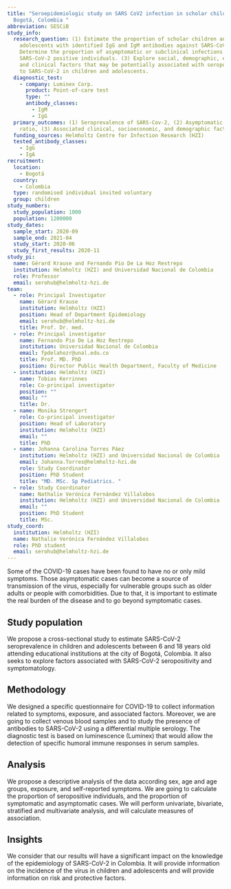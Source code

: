 ```yaml
---
title: "Seroepidemiologic study on SARS CoV2 infection in scholar children in
  Bogotá, Colombia "
abbreviation: SESCiB
study_info:
  research_question: (1) Estimate the proportion of scholar children and
    adolescents with identified IgG and IgM antibodies against SARS-CoV-2. (2)
    Determine the proportion of asymptomatic or subclinical infections in
    SARS-CoV-2 positive individuals. (3) Explore social, demographic, economic,
    and clinical factors that may be potentially associated with seropositivity
    to SARS-CoV-2 in children and adolescents.
  diagnostic_test:
    - company: Luminex Corp.
      product: Point-of-care test
      type: ""
      antibody_classes:
        - IgM
        - IgG
  primary_outcomes: (1) Seroprevalence of SARS-Cov-2, (2) Asymptomatic infection
    ratio, (3) Associated clinical, socioeconomic, and demographic factors.
  funding_sources: Helmholtz Centre for Infection Research (HZI)
  tested_antibody_classes:
    - IgG
    - IgA
recruitment:
  location:
    - Bogotá
  country:
    - Colombia
  type: randomised individual invited voluntary
  group: children
study_numbers:
  study_population: 1000
  population: 1200000
study_dates:
  sample_start: 2020-09
  sample_end: 2021-04
  study_start: 2020-06
  study_first_results: 2020-11
study_pi:
  name: Gérard Krause and Fernando Pio De La Hoz Restrepo
  institution: Helmholtz (HZI) and Universidad Nacional de Colombia
  role: Professor
  email: serohub@helmholtz-hzi.de
team:
  - role: Principal Investigator
    name: Gérard Krause
    institution: Helmholtz (HZI)
    position: Head of Department Epidemiology
    email: serohub@helmholtz-hzi.de
    title: Prof. Dr. med.
  - role: Principal investigator
    name: Fernando Pio De La Hoz Restrepo
    institution: Universidad Nacional de Colombia
    email: fpdelahozr@unal.edu.co
    title: Prof. MD. PhD
    position: Director Public Health Department, Faculty of Medicine
  - institution: Helmholtz (HZI)
    name: Tobias Kerrinnes
    role: Co-principal investigator
    position: ""
    email: ""
    title: Dr.
  - name: Monika Strengert
    role: Co-principal investigator
    position: Head of Laboratory
    institution: Helmholtz (HZI)
    email: ""
    title: PhD
  - name: Johanna Carolina Torres Páez
    institution: Helmholtz (HZI) and Universidad Nacional de Colombia
    email: Johanna.Torres@helmholtz-hzi.de
    role: Study Coordinator
    position: PhD Student
    title: "MD. MSc. Sp Pediatrics. "
  - role: Study Coordinator
    name: Nathalie Verónica Fernández Villalobos
    institution: Helmholtz (HZI) and Universidad Nacional de Colombia
    email: ""
    position: PhD Student
    title: MSc.
study_coord:
  institution: Helmholtz (HZI)
  name: Nathalie Verónica Fernández Villalobos
  role: PhD student
  email: serohub@helmholtz-hzi.de
---
```

Some of the COVID-19 cases have been found to have no or only mild symptoms. Those asymptomatic cases can become a source of transmission of the virus, especially for vulnerable groups such as older adults or people with comorbidities. Due to that, it is important to estimate the real burden of the disease and to go beyond symptomatic cases.

## Study population
We propose a cross-sectional study to estimate SARS-CoV-2 seroprevalence in children and adolescents between 6 and 18 years old attending educational institutions at the city of Bogotá, Colombia. It also seeks to explore factors associated with SARS-CoV-2 seropositivity and symptomatology.

## Methodology
We designed a specific questionnaire for COVID-19 to collect information related to symptoms, exposure, and associated factors. Moreover, we are going to collect venous blood samples and to study the presence of antibodies to SARS-CoV-2 using a differential multiple serology.
 The diagnostic test is based on luminescence (Luminex) that would allow the detection of specific humoral immune responses in serum samples.

## Analysis
We propose a descriptive analysis of the data according sex, age and age groups, exposure, and self-reported symptoms. We are going to calculate the proportion of seropositive individuals, and the proportion of symptomatic and asymptomatic cases. We will perform univariate, bivariate, stratified and multivariate analysis, and will calculate measures of association.

## Insights
We consider that our results will have a significant impact on the knowledge of the epidemiology of SARS-CoV-2 in Colombia. It will provide information on the incidence of the virus in children and adolescents and will provide information on risk and protective factors.